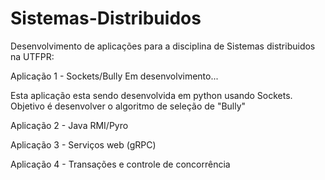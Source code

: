 # Sistemas-Distribuidos

Desenvolvimento de aplicações para a disciplina de Sistemas distribuidos na UTFPR:

Aplicação 1 - Sockets/Bully
Em desenvolvimento...

Esta aplicação esta sendo desenvolvida em python usando Sockets.
Objetivo é desenvolver o algoritmo de seleção de "Bully"

Aplicação 2 - Java RMI/Pyro

Aplicação 3 - Serviços web (gRPC)

Aplicação 4 - Transações e controle de concorrência
